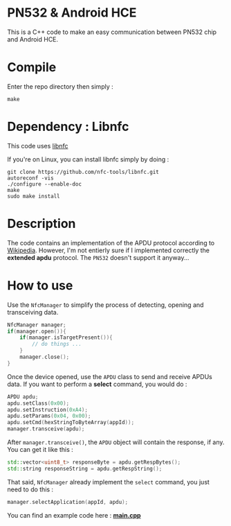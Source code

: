 # PN532 & Android HCE

This is a C++ code to make an easy communication between PN532 chip and Android HCE.

# Compile

Enter the repo directory then simply :

```
make
```

# Dependency : Libnfc

This code uses [libnfc](https://github.com/nfc-tools/libnfc)

If you're on Linux, you can install libnfc simply by doing :

```
git clone https://github.com/nfc-tools/libnfc.git
autoreconf -vis
./configure --enable-doc
make
sudo make install
```

# Description

The code contains an implementation of the APDU protocol according to [Wikipedia](https://fr.wikipedia.org/wiki/Application_Protocol_Data_Unit).
However, I'm not entierly sure if I implemented correctly the **extended apdu** protocol. The `PN532` doesn't support it anyway...

# How to use

Use the `NfcManager` to simplify the process of detecting, opening and transceiving data.

```c++
NfcManager manager;
if(manager.open()){
    if(manager.isTargetPresent()){
        // do things ...
    }
    manager.close();
}
```

Once the device opened, use the `APDU` class to send and receive APDUs data.
If you want to perform a **select** command, you would do :

```c++
APDU apdu;
apdu.setClass(0x00);
apdu.setInstruction(0xA4);
apdu.setParams(0x04, 0x00);
apdu.setCmd(hexStringToByteArray(appId));
manager.transceive(apdu);
```

After `manager.transceive()`, the `APDU` object will contain the response, if any. You can get it like this :

```c++
std::vector<uint8_t> responseByte = apdu.getRespBytes();
std::string responseString = apdu.getRespString();
```

That said, `NfcManager` already implement the `select` command, you just need to do this :

```c++
manager.selectApplication(appId, apdu);
```

You can find an example code here : **[main.cpp](https://github.com/OmarAflak/PN532-Android-HCE/blob/master/src/main.cpp)**
